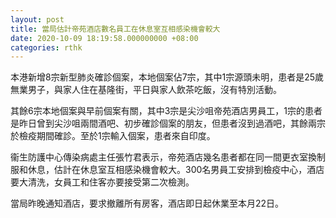 ```yaml
---
layout: post
title: 當局估計帝苑酒店數名員工在休息室互相感染機會較大
date: 2020-10-09 18:19:58.000000000 +08:00
categories: rthk
---
```


本港新增8宗新型肺炎確診個案，本地個案佔7宗，其中1宗源頭未明，患者是25歲無業男子，與家人住在基隆街，平日與家人飲茶吃飯，沒有特別活動。

其餘6宗本地個案與早前個案有關，其中3宗是尖沙咀帝苑酒店男員工，1宗的患者是昨日曾到尖沙咀兩間酒吧、初步確診個案的朋友，但患者沒到過酒吧，其餘兩宗於檢疫期間確診。至於1宗輸入個案，患者來自印度。

衞生防護中心傳染病處主任張竹君表示，帝苑酒店幾名患者都在同一間更衣室換制服和休息，估計在休息室互相感染機會較大。300名男員工安排到檢疫中心，酒店要大清洗，女員工和住客亦要接受第二次檢測。

當局昨晚通知酒店，要求撤離所有房客，酒店即日起休業至本月22日。　
